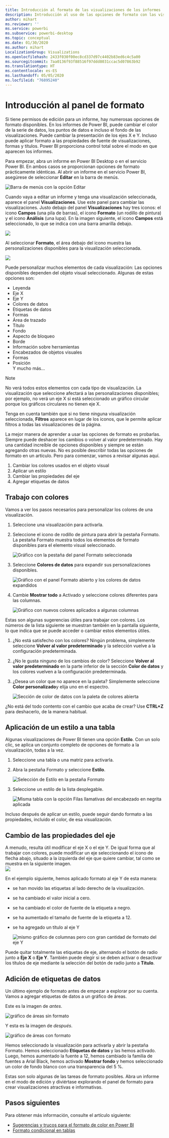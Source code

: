 ```yaml
---
title: Introducción al formato de las visualizaciones de los informes
description: Introducción al uso de las opciones de formato con las visualizaciones de los informes
author: mihart
ms.reviewer: ''
ms.service: powerbi
ms.subservice: powerbi-desktop
ms.topic: conceptual
ms.date: 01/30/2020
ms.author: mihart
LocalizationGroup: Visualizations
ms.openlocfilehash: 2433f030f00ec8cd337d97c4402b83ed6c4c5a00
ms.sourcegitcommit: 7aa0136f93f88516f97ddd8031ccac5d07863b92
ms.translationtype: HT
ms.contentlocale: es-ES
ms.lasthandoff: 05/05/2020
ms.locfileid: "76895240"
---
```

# <a name="getting-started-with-the-formatting-pane"></a>Introducción al panel de formato
Si tiene permisos de edición para un informe, hay numerosas opciones de formato disponibles. En los informes de Power BI, puede cambiar el color de la serie de datos, los puntos de datos e incluso el fondo de las visualizaciones. Puede cambiar la presentación de los ejes X e Y. Incluso puede aplicar formato a las propiedades de fuente de visualizaciones, formas y títulos. Power BI proporciona control total sobre el modo en que aparecen los informes.

Para empezar, abra un informe en Power BI Desktop o en el servicio Power BI. En ambos casos se proporcionan opciones de formato prácticamente idénticas. Al abrir un informe en el servicio Power BI, asegúrese de seleccionar **Editar** en la barra de menús. 

![Barra de menús con la opción Editar](media/service-getting-started-with-color-formatting-and-axis-properties/power-bi-edit.png)

Cuando vaya a editar un informe y tenga una visualización seleccionada, aparece el panel **Visualizaciones**. Use este panel para cambiar las visualizaciones. Justo debajo del panel **Visualizaciones** hay tres iconos: el icono **Campos** (una pila de barras), el icono **Formato** (un rodillo de pintura) y el icono **Análisis** (una lupa). En la imagen siguiente, el icono **Campos** está seleccionado, lo que se indica con una barra amarilla debajo.

![](media/service-getting-started-with-color-formatting-and-axis-properties/power-bi-format.png)

Al seleccionar **Formato**, el área debajo del icono muestra las personalizaciones disponibles para la visualización seleccionada.  

![](media/service-getting-started-with-color-formatting-and-axis-properties/power-bi-format-selected.png)

Puede personalizar muchos elementos de cada visualización: Las opciones disponibles dependen del objeto visual seleccionado. Algunas de estas opciones son:

* Leyenda
* Eje X
* Eje Y
* Colores de datos
* Etiquetas de datos
* Formas
* Área de trazado
* Título
* Fondo
* Aspecto de bloqueo
* Borde
* Información sobre herramientas
* Encabezados de objetos visuales
* Formas
* Posición    
Y mucho más...


> [!NOTE]
>  
> No verá todos estos elementos con cada tipo de visualización. La visualización que seleccione afectará a las personalizaciones disponibles; por ejemplo, no verá un eje X si está seleccionado un gráfico circular porque los gráficos circulares no tienen eje X.

Tenga en cuenta también que si no tiene ninguna visualización seleccionada, **Filtros** aparece en lugar de los iconos, que le permite aplicar filtros a todas las visualizaciones de la página.

La mejor manera de aprender a usar las opciones de formato es probarlas. Siempre puede deshacer los cambios o volver al valor predeterminado. Hay una cantidad increíble de opciones disponibles y siempre se están agregando otras nuevas. No es posible describir todas las opciones de formato en un artículo. Pero para comenzar, vamos a revisar algunas aquí. 

1. Cambiar los colores usados en el objeto visual   
2. Aplicar un estilo    
3. Cambiar las propiedades del eje    
4. Agregar etiquetas de datos    




## <a name="working-with-colors"></a>Trabajo con colores

Vamos a ver los pasos necesarios para personalizar los colores de una visualización.

1. Seleccione una visualización para activarla.

2. Seleccione el icono de rodillo de pintura para abrir la pestaña Formato. La pestaña Formato muestra todos los elementos de formato disponibles para el elemento visual seleccionado.

    ![Gráfico con la pestaña del panel Formato seleccionada](media/service-getting-started-with-color-formatting-and-axis-properties/power-bi-formatting.png)

3. Seleccione **Colores de datos** para expandir sus personalizaciones disponibles.  

    ![Gráfico con el panel Formato abierto y los colores de datos expandidos](media/service-getting-started-with-color-formatting-and-axis-properties/power-bi-data-colors.png)

4. Cambie **Mostrar todo** a Activado y seleccione colores diferentes para las columnas.

    ![Gráfico con nuevos colores aplicados a algunas columnas](media/service-getting-started-with-color-formatting-and-axis-properties/power-bi-change-colors.png)

Estas son algunas sugerencias útiles para trabajar con colores. Los números de la lista siguiente se muestran también en la pantalla siguiente, lo que indica que se puede acceder o cambiar estos elementos útiles.

1. ¿No está satisfecho con los colores? Ningún problema, simplemente seleccione **Volver al valor predeterminado** y la selección vuelve a la configuración predeterminada. 

2. ¿No le gusta ninguno de los cambios de color? Seleccione **Volver al valor predeterminado** en la parte inferior de la sección **Color de datos** y los colores vuelven a la configuración predeterminada. 

3. ¿Desea un color que no aparece en la paleta? Simplemente seleccione **Color personalizado**y elija uno en el espectro.  

   ![Sección de color de datos con la paleta de colores abierta](media/service-getting-started-with-color-formatting-and-axis-properties/power-bi-color-extras.png)

¿No está del todo contento con el cambio que acaba de crear? Use **CTRL+Z** para deshacerlo, de la manera habitual.

## <a name="applying-a-style-to-a-table"></a>Aplicación de un estilo a una tabla
Algunas visualizaciones de Power BI tienen una opción **Estilo**. Con un solo clic, se aplica un conjunto completo de opciones de formato a la visualización, todas a la vez. 

1. Seleccione una tabla o una matriz para activarla.   
1. Abra la pestaña Formato y seleccione **Estilo**.

   ![Selección de Estilo en la pestaña Formato](media/service-getting-started-with-color-formatting-and-axis-properties/power-bi-style.png)


1. Seleccione un estilo de la lista desplegable. 

   ![Misma tabla con la opción Filas llamativas del encabezado en negrita aplicada](media/service-getting-started-with-color-formatting-and-axis-properties/power-bi-style-flashy.png)

Incluso después de aplicar un estilo, puede seguir dando formato a las propiedades, incluido el color, de esa visualización.


## <a name="changing-axis-properties"></a>Cambio de las propiedades del eje

A menudo, resulta útil modificar el eje X o el eje Y. De igual forma que al trabajar con colores, puede modificar un eje seleccionando el icono de flecha abajo, situado a la izquierda del eje que quiere cambiar, tal como se muestra en la siguiente imagen.  
![](media/service-getting-started-with-color-formatting-and-axis-properties/power-bi-y-axis.png)

En el ejemplo siguiente, hemos aplicado formato al eje Y de esta manera:
- se han movido las etiquetas al lado derecho de la visualización.

- se ha cambiado el valor inicial a cero.

- se ha cambiado el color de fuente de la etiqueta a negro.

- se ha aumentado el tamaño de fuente de la etiqueta a 12.

- se ha agregado un título al eje Y


    ![mismo gráfico de columnas pero con gran cantidad de formato del eje Y](media/service-getting-started-with-color-formatting-and-axis-properties/power-bi-axis-changes.png)

Puede quitar totalmente las etiquetas de eje, alternando el botón de radio junto a **Eje X** o **Eje Y**. También puede elegir si se deben activar o desactivar los títulos de eje mediante la selección del botón de radio junto a **Título**.  



## <a name="adding-data-labels"></a>Adición de etiquetas de datos    

Un último ejemplo de formato antes de empezar a explorar por su cuenta.  Vamos a agregar etiquetas de datos a un gráfico de áreas. 

Este es la imagen de *antes*. 

![gráfico de áreas sin formato](media/service-getting-started-with-color-formatting-and-axis-properties/power-bi-area-chart.png)


Y esta es la imagen de *después*.

![gráfico de áreas con formato](media/service-getting-started-with-color-formatting-and-axis-properties/power-bi-data-labels.png)

Hemos seleccionado la visualización para activarla y abrir la pestaña Formato.  Hemos seleccionado **Etiquetas de datos** y las hemos activado. Luego, hemos aumentado la fuente a 12, hemos cambiado la familia de fuentes a Arial Black, hemos activado **Mostrar fondo** y hemos seleccionado un color de fondo blanco con una transparencia del 5 %.

Estas son solo algunas de las tareas de formato posibles. Abra un informe en el modo de edición y diviértase explorando el panel de formato para crear visualizaciones atractivas e informativas.

## <a name="next-steps"></a>Pasos siguientes
Para obtener más información, consulte el artículo siguiente:  

* [Sugerencias y trucos para el formato de color en Power BI](service-tips-and-tricks-for-color-formatting.md)  
* [Formato condicional en tablas](../desktop-conditional-table-formatting.md)

